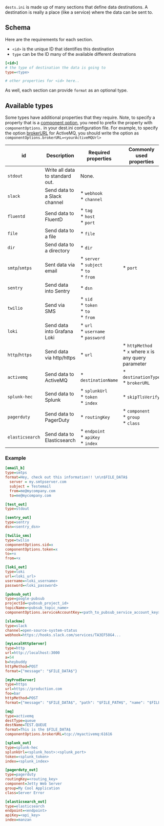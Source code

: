`dests.ini` is made up of many sections that define data destinations. A destination is really a place (like a service) where the data can be sent to.

## Schema

Here are the requirements for each section.

* `<id>` is the unique ID that identifies this destination
* `type` can be the ID many of the available different destnations

```ini
[<id>]
# the type of destination the data is going to
type=<type>

# other properties for <id> here..
```
As well, each section can provide `format` as an optional type.

## Available types

Some types have additional properties that they require. Note, to specify a property that is a [component option](https://camel.apache.org/manual/component.html#_configuring_component_options),
you need to prefix the property with `componentOptions.` in your dest.ini configuration file. For example, to specify the option [brokerURL](https://camel.apache.org/components/3.22.x/activemq-component.html#_component_option_brokerURL) 
for ActiveMQ, you should write the option as `componentOptions.brokerURL=<yourActiveMQUrl>`

| id               | Description                     | Required properties                                        | Commonly used properties                                 | All properties
|------------------|---------------------------------|------------------------------------------------------------| -------------------------------------------------------- |----------------------------------------------------------------------|
| `stdout`         | Write all data to standard out. | None.                                                      |                                                          | https://camel.apache.org/components/3.22.x/stream-component.html     |  
| `slack`          | Send data to a Slack channel    | * `webhook` <br> * `channel`                               |                                                          | https://camel.apache.org/components/3.22.x/slack-component.html      |
| `fluentd`        | Send data to FluentD            | * `tag` <br> * `host` <br> * `port`                        |                                                          |                                                                      |
| `file`           | Send data to a file             | * `file`                                                   |                                                          | https://camel.apache.org/components/3.22.x/stream-component.html     |
| `dir`            | Send data to a directory        | * `dir`                                                    |                                                          | https://camel.apache.org/components/3.22.x/file-component.html       |    
| `smtp`/`smtps`   | Sent data via email             | * `server` <br> * `subject` <br> * `to` <br> * `from`      | * `port`                                                 | https://camel.apache.org/components/3.22.x/mail-component.html       |
| `sentry`         | Send data into Sentry           | * `dsn`                                                    |                                                          |                                                                      |
| `twilio`         | Send via SMS                    | * `sid` <br> * `token` <br> * `to` <br> * `from`           |                                                          | https://camel.apache.org/components/3.22.x/twilio-component.html     |
| `loki`           | Send data into Grafana Loki     | * `url` <br> * `username` <br> * `password` <br>           |                                                          |                                                                      |
| `http`/`https`   | Send data via http/https        | * `url`                                                    | * `httpMethod` <br> * `x` where x is any query parameter | https://camel.apache.org/components/3.22.x/http-component.html       |
| `activemq`       | Send data to ActiveMQ           | * `destinationName`                                        | * `destinationType` <br> * `brokerURL`                   | https://camel.apache.org/components/3.22.x/activemq-component.html   |
| `splunk-hec`     | Send data to Splunk             | * `splunkUrl` <br> * `token` <br> * `index`                | * `skipTlsVerify`                                        | https://camel.apache.org/components/3.22.x/splunk-hec-component.html |
| `pagerduty`      | Send data to PagerDuty          | * `routingKey`                                             | * `component` <br> * `group` <br> * `class`              |                                                                      |
| `elasticsearch`  | Send data to Elasticsearch      | * `endpoint` <br> * `apiKey` <br> * `index`                |                                                          |                                                                      |

### Example

```ini
[email_b]
type=smtps
format=Hey, check out this information!! \n\n$FILE_DATA$
  server = my.smtpserver.com
  subject = Testemail
  from=me@mycompany.com
  to=me@mycompany.com

[test_out]
type=stdout

[sentry_out]
type=sentry
dsn=<sentry_dsn>

[twilio_sms]
type=twilio
componentOptions.sid=x
componentOptions.token=x
to=+x
from=+x

[loki_out]
type=loki
url=<loki_url>
username=<loki_username>
password=<loki_password>

[pubsub_out]
type=google-pubsub
projectId=<pubsub_project_id>
topicName=<pubsub_topic_name>
componentOptions.serviceAccountKey=<path_to_pubsub_service_account_key>

[slackme]
type=slack
channel=open-source-system-status
webhook=https://hooks.slack.com/services/TA3EF58G4...

[myLocalHttpServer]
type=http
url=http://localhost:3000
a=54
b=heybuddy
httpMethod=POST
format={"message": "$FILE_DATA$"}

[myProdServer]
type=https
url=https://production.com
foo=bar
httpMethod=POST
format={"message": "$FILE_DATA$", "path": "$FILE_PATH$", "name": "$FILE_NAME$"}

[mq]
type=activemq
destType=queue
destName=TEST.QUEUE
format=This is the $FILE_DATA$
componentOptions.brokerURL=tcp://myactivemq:61616

[splunk_out]
type=splunk-hec
splunkUrl=<splunk_host>:<splunk_port>
token=<splunk_token>
index=<splunk_index>

[pagerduty_out]
type=pagerduty
routingKey=<routing_key>
component=Jetty Web Server
group=My Cool Application
class=Server Error

[elasticsearch_out]
type=elasticsearch
endpoint=<endpoint>
apiKey=<api_key>
index=manzan
```
